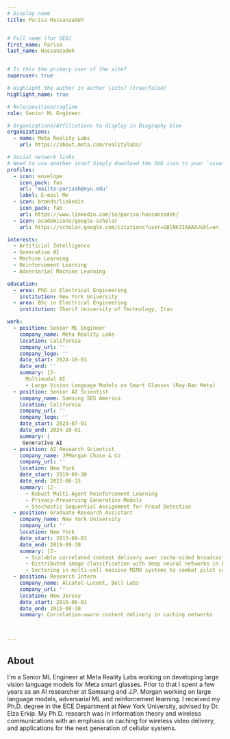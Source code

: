 ```yaml
---
# Display name
title: Parisa Hassanzadeh


# Full name (for SEO)
first_name: Parisa
last_name: Hassanzadeh


# Is this the primary user of the site?
superuser: true

# Highlight the author in author lists? (true/false)
highlight_name: true

# Role/position/tagline
role: Senior ML Engineer

# Organizations/Affiliations to display in Biography blox
organizations:
  - name: Meta Reality Labs
    url: https://about.meta.com/realitylabs/

# Social network links
# Need to use another icon? Simply download the SVG icon to your `assets/media/icons/` folder.
profiles:
  - icon: envelope
    icon_pack: fas
    url: 'mailto:parisah@nyu.edu'
    label: E-mail Me
  - icon: brands/linkedin
    icon_pack: fab
    url: https://www.linkedin.com/in/parisa-hassanzadeh/
  - icon: academicons/google-scholar
    url: https://scholar.google.com/citations?user=GBlNK3IAAAAJ&hl=en

interests:
  - Artificial Intelligence
  - Generative AI
  - Machine Learning
  - Reinforcement Learning
  - Adversarial Machine Learning

education:
  - area: PhD in Electrical Engineering
    institution: New York University
  - area: BSc in Electrical Engineering
    institution: Sharif University of Technology, Iran

work:
  - position: Senior ML Engineer
    company_name: Meta Reality Labs
    location: California
    company_url: ''
    company_logo: ''
    date_start: 2024-10-01
    date_end: ''
    summary: |2-
      Multimodal AI
      - Large Vision Language Models on Smart Glasses (Ray-Ban Meta)
  - position: Senior AI Scientist
    company_name: Samsung SDS America
    location: California
    company_url: ''
    company_logo: ''
    date_start: 2023-07-01
    date_end: 2024-10-01
    summary: |
     Generative AI
  - position: AI Research Scientist
    company_name: JPMorgan Chase & Co
    company_url: ''
    location: New York 
    date_start: 2019-09-30
    date_end: 2023-06-15
    summary: |2-
      - Robust Multi-Agent Reinforcement Learning
      - Privacy-Preserving Generative Models
      - Stochastic Sequential Assignment for Fraud Detection
  - position: Graduate Research Assistant
    company_name: New York University
    company_url: ''
    location: New York
    date_start: 2013-09-01
    date_end: 2019-09-30
    summary: |2-
      - Scalable correlated content delivery over cache-aided broadcast networks
      - Distributed image classification with deep neural networks in bandwidth limited settings
      - Sectoring in multi-cell massive MIMO systems to combat pilot contamination
  - position: Research Intern   
    company_name: Alcatel-Lucent, Bell Labs
    company_url: ''
    location: New Jersey 
    date_start: 2015-06-01
    date_end: 2015-09-30
    summary: Correlation-aware content delivery in caching networks



---
```


## About

I'm a Senior ML Engineer at Meta Reality Labs working on developing large vision language models for Meta smart glasses. Prior to that I spent a few years as an AI researcher at Samsung and J.P. Morgan working on large language models, adversarial ML and reinforcement learning. I received my Ph.D. degree in the ECE Department at New York University, advised by Dr. Elza Erkip. My Ph.D. research was in information theory and wireless communications with an emphasis on caching for wireless video delivery, and applications for the next generation of cellular systems.